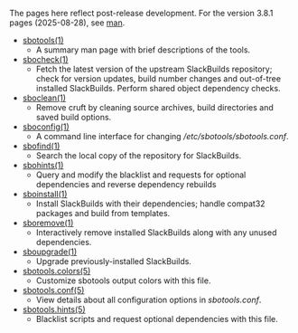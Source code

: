 The pages here reflect post-release development. For the version 3.8.1 pages (2025-08-28), see [man](/sbotools/man/).

* [sbotools(1)](sbotools.1.md)
    * A summary man page with brief descriptions of the tools.
* [sbocheck(1)](sbocheck.1.md)
    * Fetch the latest version of the upstream SlackBuilds repository; check for version updates, build number changes and out-of-tree installed SlackBuilds. Perform shared object dependency checks.
* [sboclean(1)](sboclean.1.md)
    * Remove cruft by cleaning source archives, build directories and saved build options.
* [sboconfig(1)](sboconfig.1.md)
    * A command line interface for changing */etc/sbotools/sbotools.conf*.
* [sbofind(1)](sbofind.1.md)
    * Search the local copy of the repository for SlackBuilds.
* [sbohints(1)](sbohints.1.md)
    * Query and modify the blacklist and requests for optional dependencies and reverse dependency rebuilds
* [sboinstall(1)](sboinstall.1.md)
    * Install SlackBuilds with their dependencies; handle compat32 packages and build from templates.
* [sboremove(1)](sboremove.1.md)
    * Interactively remove installed SlackBuilds along with any unused dependencies.
* [sboupgrade(1)](sboupgrade.1.md)
    * Upgrade previously-installed SlackBuilds.
* [sbotools.colors(5)](sbotools.colors.5.md)
    * Customize sbotools output colors with this file.
* [sbotools.conf(5)](sbotools.conf.5.md)
    * View details about all configuration options in *sbotools.conf*.
* [sbotools.hints(5)](sbotools.hints.5.md)
    * Blacklist scripts and request optional dependencies with this file.
